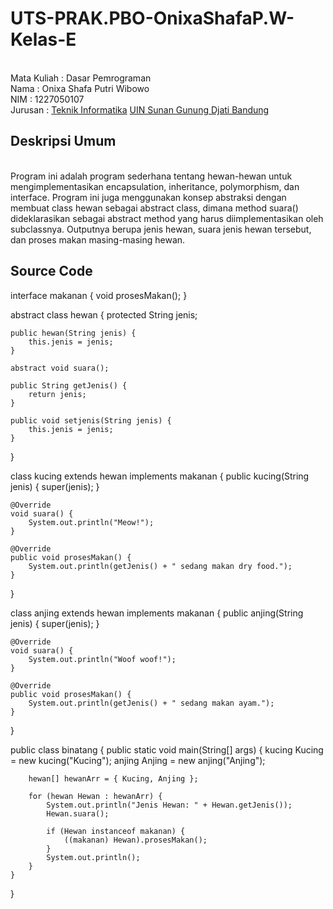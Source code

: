 # UTS-PRAK.PBO-OnixaShafaP.W-Kelas-E
<br>Mata Kuliah 	: Dasar Pemrograman
<br>Nama		      : Onixa Shafa Putri Wibowo
<br>NIM		        : 1227050107
<br>Jurusan		    : [Teknik Informatika](http://if.uinsgd.ac.id/) [UIN Sunan Gunung Djati Bandung](https://uinsgd.ac.id/) 

## Deskripsi Umum
<br>Program ini adalah program sederhana tentang hewan-hewan untuk mengimplementasikan encapsulation, inheritance, polymorphism, dan interface. Program ini juga menggunakan konsep abstraksi dengan membuat class hewan sebagai abstract class, dimana method suara() dideklarasikan sebagai abstract method yang harus diimplementasikan oleh subclassnya. Outputnya berupa jenis hewan, suara jenis hewan tersebut, dan proses makan masing-masing hewan.
## Source Code

interface makanan {
    void prosesMakan();
}

abstract class hewan {
    protected String jenis;

    public hewan(String jenis) {
        this.jenis = jenis;
    }

    abstract void suara();

    public String getJenis() {
        return jenis;
    }

    public void setjenis(String jenis) {
        this.jenis = jenis;
    }
}

class kucing extends hewan implements makanan {
    public kucing(String jenis) {
        super(jenis);
    }

    @Override
    void suara() {
        System.out.println("Meow!");
    }

    @Override
    public void prosesMakan() {
        System.out.println(getJenis() + " sedang makan dry food.");
    }
}

class anjing extends hewan implements makanan {
    public anjing(String jenis) {
        super(jenis);
    }

    @Override
    void suara() {
        System.out.println("Woof woof!");
    }

    @Override
    public void prosesMakan() {
        System.out.println(getJenis() + " sedang makan ayam.");
    }
}

public class binatang {
    public static void main(String[] args) {
        kucing Kucing = new kucing("Kucing");
        anjing Anjing = new anjing("Anjing");

        hewan[] hewanArr = { Kucing, Anjing };

        for (hewan Hewan : hewanArr) {
            System.out.println("Jenis Hewan: " + Hewan.getJenis());
            Hewan.suara();

            if (Hewan instanceof makanan) {
                ((makanan) Hewan).prosesMakan();
            }
            System.out.println();
        }
    }
}
